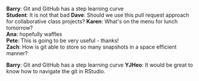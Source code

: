 **Barry**: Git and GitHub has a step learning curve  
**Student**: It is not that bad
**Dave**: Should we use this pull request approach for collaborative class projects?
**Karen**: What's on the menu for lunch tomorrow?  
**Ana**: hopefully waffles  
**Pete**: This is going to be very useful - thanks!  
**Zach**: How is git able to store so many snapshots in a space efficient manner?  

**Barry**: Git and GitHub has a step learning curve
**YJHeo**: It would be great to know how to navigate the git in RStudio.

